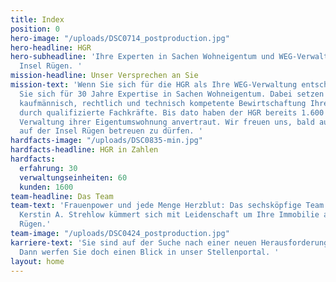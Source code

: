 ```yaml
---
title: Index
position: 0
hero-image: "/uploads/DSC0714_postproduction.jpg"
hero-headline: HGR
hero-subheadline: 'Ihre Experten in Sachen Wohneigentum und WEG-Verwaltung auf der
  Insel Rügen. '
mission-headline: Unser Versprechen an Sie
mission-text: 'Wenn Sie sich für die HGR als Ihre WEG-Verwaltung entscheiden, entscheiden
  Sie sich für 30 Jahre Expertise in Sachen Wohneigentum. Dabei setzen wir auf eine
  kaufmännisch, rechtlich und technisch kompetente Bewirtschaftung Ihrer Immobilie
  durch qualifizierte Fachkräfte. Bis dato haben der HGR bereits 1.600 Kunden die
  Verwaltung ihrer Eigentumswohnung anvertraut. Wir freuen uns, bald auch Ihre WEG
  auf der Insel Rügen betreuen zu dürfen. '
hardfacts-image: "/uploads/DSC0835-min.jpg"
hardfacts-headline: HGR in Zahlen
hardfacts:
  erfahrung: 30
  verwaltungseinheiten: 60
  kunden: 1600
team-headline: Das Team
team-text: 'Frauenpower und jede Menge Herzblut: Das sechsköpfige Team rund um Geschäftsführerin
  Kerstin A. Strehlow kümmert sich mit Leidenschaft um Ihre Immobilie auf der Insel
  Rügen.'
team-image: "/uploads/DSC0424_postproduction.jpg"
karriere-text: 'Sie sind auf der Suche nach einer neuen Herausforderung in der Immobilienbranche?
  Dann werfen Sie doch einen Blick in unser Stellenportal. '
layout: home
---
```


